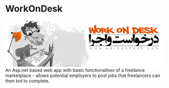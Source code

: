 # WorkOnDesk
![alt text](https://github.com/mehhran/WorkOnDesk/blob/master/pics/topbanner.jpg)
An Asp.net based web app with basic functionalities of a freelance marketplace - allows potential employers to post jobs that freelancers can then bid to complete.
